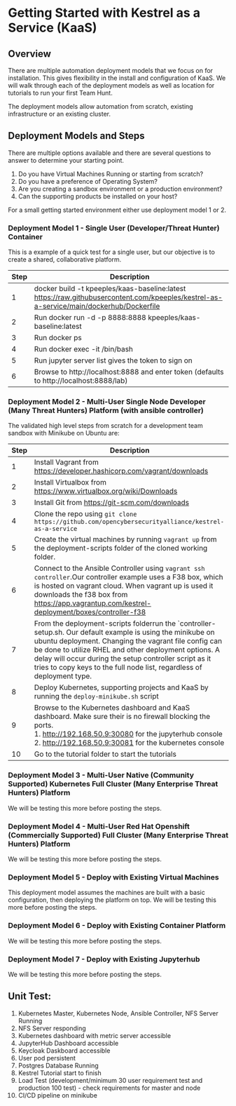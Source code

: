 # Getting Started with Kestrel as a Service (KaaS)

## Overview

There are multiple automation deployment models that we focus on for installation. This gives flexibility in the install and configuration of KaaS.  We will walk through each of the deployment models as well as location for tutorials to run your first Team Hunt.

The deployment models allow automation from scratch, existing infrastructure or an existing cluster.

## Deployment Models and Steps

There are multiple options available and there are several questions to answer to determine your starting point.

1. Do you have Virtual Machines Running or starting from scratch?
2. Do you have a preference of Operating System?
3. Are you creating a sandbox environment or a production environment?
4. Can the supporting products be installed on your host?

For a small getting started environment either use deployment model 1 or 2.

### Deployment Model 1 - Single User (Developer/Threat Hunter) Container

This is a example of a quick test for a single user, but our objective is to create a shared, collaborative platform.

| Step | Description |
| --- | --- |
| 1 | docker build -t kpeeples/kaas-baseline:latest https://raw.githubusercontent.com/kpeeples/kestrel-as-a-service/main/dockerhub/Dockerfile |
| 2 | Run docker run -d -p 8888:8888 kpeeples/kaas-baseline:latest |
| 3 | Run docker ps |
| 4 | Run docker exec -it <containerid> /bin/bash |
| 5 | Run jupyter server list gives the token to sign on |
| 6 | Browse to http://localhost:8888 and enter token (defaults to http://localhost:8888/lab) |

### Deployment Model 2 - Multi-User Single Node Developer (Many Threat Hunters) Platform (with ansible controller)

 The validated high level steps from scratch for a development team sandbox with Minikube on Ubuntu are:

| Step | Description |
| --- | --- |
| 1 | Install Vagrant from https://developer.hashicorp.com/vagrant/downloads |
| 2 | Install Virtualbox from https://www.virtualbox.org/wiki/Downloads |
| 3 | Install Git from https://git-scm.com/downloads |
| 4 | Clone the repo using `git clone https://github.com/opencybersecurityalliance/kestrel-as-a-service` |
| 5 | Create the virtual machines by running `vagrant up` from the deployment-scripts folder of the cloned working folder. |
| 6 | Connect to the Ansible Controller using `vagrant ssh controller`.Our controller example uses a F38 box, which is hosted on vagrant cloud.  When vagrant up is used it downloads the f38 box from https://app.vagrantup.com/kestrel-deployment/boxes/controller-f38 |
| 7 | From the deployment-scripts folderrun the `controller-setup.sh. Our default example is using the minikube on ubuntu deployment.  Changing the vagrant file config can be done to utilize RHEL and other deployment options.  A delay will occur during the setup controller script as it tries to copy keys to the full node list, regardless of deployment type. |
| 8 | Deploy Kubernetes, supporting projects and KaaS by running the `deploy-minikube.sh` script |
| 9 | Browse to the Kubernetes dashboard and KaaS dashboard.  Make sure their is no firewall blocking the ports. <br>1. http://192.168.50.9:30080 for the jupyterhub console <br>2. http://192.168.50.9:30081 for the kubernetes console |
| 10 | Go to the tutorial folder to start the tutorials |

### Deployment Model 3 - Multi-User Native (Community Supported) Kubernetes Full Cluster (Many Enterprise Threat Hunters) Platform

We will be testing this more before posting the steps.

### Deployment Model 4 - Multi-User Red Hat Openshift (Commercially Supported) Full Cluster (Many Enterprise Threat Hunters) Platform

We will be testing this more before posting the steps.

### Deployment Model 5 - Deploy with Existing Virtual Machines

This deployment model assumes the machines are built with a basic configuration, then deploying the platform on top.  We will be testing this more before posting the steps.

### Deployment Model 6 - Deploy with Existing Container Platform

We will be testing this more before posting the steps.

### Deployment Model 7 - Deploy with Existing Jupyterhub

We will be testing this more before posting the steps.

## Unit Test:

1. Kubernetes Master, Kubernetes Node, Ansible Controller, NFS Server Running
2. NFS Server responding
3. Kubernetes dashboard with metric server accessible
4. JupyterHub Dashboard accessible
5. Keycloak Daskboard accessible
6. User pod persistent
7. Postgres Database Running
8. Kestrel Tutorial start to finish
9. Load Test (development/minimum 30 user requirement test and production 100 test) - check requirements for master and node
10. CI/CD pipeline on minikube
